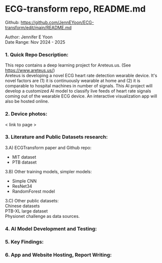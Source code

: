 # ECG-transform repo, README.md  
Github: https://github.com/JennEYoon/ECG-transform/edit/main/README.md  

Author: Jennifer E Yoon   
Date Range: Nov 2024 - 2025

### 1. Quick Repo Description:  
This repo contains a deep learning project for Areteus.us. (See https://www.areteus.us/)   
Areteus is developing a novel ECG heart rate detection wearable device. It's novel factors are (1) it is continuously wearable at home and (2) it is comparable to hospital machines in number of signals. This AI project will develop a customized AI model to classify live feeds of heart rate signals coming out of the wearable ECG device. An interactive visualization app will also be hosted online.     

### 2. Device photos:  
< link to page >  

### 3. Literature and Public Datasets research:  

3.A) ECGTransform paper and Github repo:  

* MIT dataset
* PTB dataset

3.B) Other training models, simpler models:    
* Simple CNN
* ResNet34
* RandomForest model  

3.C) Other public datasets:  
Chinese datasets  
PTB-XL large dataset  
Physionet challenge as data sources.  

### 4. AI Model Development and Testing:    



### 5. Key Findings:  


### 6. App and Website Hosting, Report Writing:  


